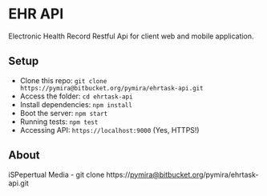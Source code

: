 # EHR API

Electronic Health Record Restful Api for client web and mobile application.

## Setup

* Clone this repo: `git clone https://pymira@bitbucket.org/pymira/ehrtask-api.git`
* Access the folder: `cd ehrtask-api`
* Install dependencies: `npm install`
* Boot the server: `npm start`
* Running tests: `npm test`
* Accessing API: `https://localhost:9000` (Yes, HTTPS!)


## About

iSPepertual Media - git clone https://pymira@bitbucket.org/pymira/ehrtask-api.git
